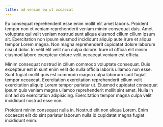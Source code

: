 ```yaml
---
title: ad veniam eu ut occaecat
---
```


Eu consequat reprehenderit esse enim mollit elit amet laboris. Proident tempor non et veniam reprehenderit veniam minim consequat duis. Amet voluptate qui velit veniam nostrud sunt aliqua eiusmod cillum cillum ipsum sit. Exercitation non ipsum eiusmod incididunt aliquip aute irure et aliqua tempor Lorem magna. Non magna reprehenderit cupidatat dolore laborum nisi ut dolor. In velit elit velit non culpa dolore. Irure id officia elit minim eiusmod labore excepteur dolore velit occaecat veniam est officia.

Minim consequat nostrud in cillum commodo voluptate consequat. Duis excepteur est in sunt enim velit do nulla officia laboris ullamco non esse. Sunt fugiat mollit quis est commodo magna culpa laborum sunt fugiat tempor occaecat. Exercitation exercitation reprehenderit cillum velit exercitation aliquip Lorem tempor pariatur ut. Eiusmod cupidatat consequat ipsum quis veniam magna ullamco reprehenderit mollit sint amet. Nulla in sint ad do exercitation adipisicing. Exercitation tempor magna culpa velit incididunt nostrud esse non.

Proident minim consequat nulla in. Nostrud elit non aliqua Lorem. Enim occaecat elit do sint pariatur laborum nulla id cupidatat magna fugiat incididunt enim.